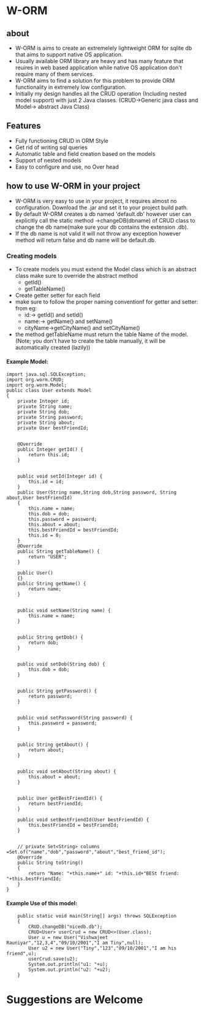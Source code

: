 # W-ORM
## about
- W-ORM is aims to create an extremelely lightweight ORM for sqlite db that aims to support native OS application.
- Usually available ORM library are heavy and has many feature that reuires in web based application while native OS application don't 
require many of them services.
- W-ORM aims to find a  solution for this problem to provide ORM functionality in extremely low configuration.
- Initially my design handles all the CRUD operation (Including nested model support) with just 2 Java classes. (CRUD->Generic java class and Model-> abstract Java Class)

## Features
- Fully functioning CRUD in ORM Style
- Get rid of writing sql queries
- Automatic table and field creation based on the models
- Support of nested models
- Easy to configure and use, no Over head

## how to use W-ORM in your project
- W-ORM is very easy to use in your project, it requires almost no configuration. Download the .jar and set it to your project build path.
- By default W-ORM creates a db named 'default.db' however user can explicitly call the static method ->changeDB(dbname) of CRUD class to change the db name(make sure your db contains the extension .db).
- If the db name is not valid it will not throw any exception however method will return false and db name will be default.db.

### Creating models
- To create models you must extend the Model class which is an abstract class make sure to override the abstract method
    - getId()
    - getTableName()
- Create getter setter for each field
- make sure to follow the proper naming conventionf for getter and setter: from eg:
	- id:-> getId() and setId()
	- name:-> getName() and setName()
	- cityName->getCityName() and setCityName()
- the method getTableName must return the table Name of the model. (Note; you don't have to create the table manually, it will be automatically created (lazily))


#### Example Model:

```
import java.sql.SQLException;
import org.worm.CRUD;
import org.worm.Model;
public class User extends Model
{
	private Integer id;
	private String name;
	private String dob;
	private String password;
	private String about;
	private User bestFriendId;


	@Override
	public Integer getId() {
		return this.id;
	}


	public void setId(Integer id) {
		this.id = id;
	}
	public User(String name,String dob,String password, String about,User bestFriendId)
	{
		this.name = name;
		this.dob = dob;
		this.password = password;
		this.about = about;
		this.bestFriendId = bestFriendId;
        this.id = 0;
	}
	@Override
	public String getTableName() {
		return "USER";
	}

	public User()
	{}
	public String getName() {
		return name;
	}


	public void setName(String name) {
		this.name = name;
	}


	public String getDob() {
		return dob;
	}


	public void setDob(String dob) {
		this.dob = dob;
	}


	public String getPassword() {
		return password;
	}


	public void setPassword(String password) {
		this.password = password;
	}


	public String getAbout() {
		return about;
	}


	public void setAbout(String about) {
		this.about = about;
	}


	public User getBestFriendId() {
		return bestFriendId;
	}

	public void setBestFriendId(User bestFriendId) {
		this.bestFriendId = bestFriendId;
	}


	// private Set<String> columns =Set.of("name","dob","password","about","best_friend_id"); 
	@Override
    public String toString()
    {
        return "Name: "+this.name+" id: "+this.id+"BESt friend: "+this.bestFriendId;
    }
}
```

#### Example Use of this model:

```
	public static void main(String[] args) throws SQLException
	{
        CRUD.changeDB("nicedb.db");
		CRUD<User> userCrud = new CRUD<>(User.class);
		User u = new User("Vishwajeet Rauniyar","12,3,4","09/10/2001","I am Tiny",null);
		User u2 = new User("Tiny","123","09/10/2001","I am his friend",u);
		userCrud.save(u2);
        System.out.println("u1: "+u);
        System.out.println("u2: "+u2);
	}
```

# Suggestions are Welcome


